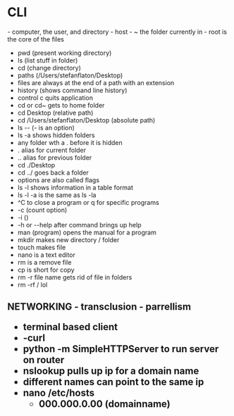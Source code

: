 <h1>CLI</h1>
- computer, the user, and directory
- host
- ~ the folder currently in
- root is the core of the files

- pwd (present working directory)
- ls (list stuff in folder)
- cd (change directory)
- paths (/Users/stefanflaton/Desktop)
- files are always at the end of a path with an extension
- history (shows command line history)
- control c quits application
- cd or cd~ gets to home folder
- cd Desktop (relative path)
- cd /Users/stefanflaton/Desktop (absolute path)
- ls -- (- is an option)
- ls -a shows hidden folders
- any folder wth a . before it is hidden
- . alias for current folder
- .. alias for previous folder
- cd ./Desktop
- cd ../ goes back a folder
- options are also called flags
- ls -l shows information in a table format
- ls -l -a is the same as ls -la
- ^C to close a program or q for specific programs
- -c (count option)
- -i ()
- -h or --help after command brings up help
- man (program) opens the manual for a program
- mkdir makes new directory /
 folder
 - touch makes file
 - nano is a text editor
 - rm is a remove file
 - cp is short for copy
 - rm -r file name gets rid of file in folders
- rm -rf / lol

<h2> NETWORKING
- transclusion
- parrellism

- terminal based client
- -curl
- python -m SimpleHTTPServer to run server on router
- nslookup pulls up ip for a domain name
- different names can point to the same ip
- nano /etc/hosts
  - 000.000.0.00 (domainname)
